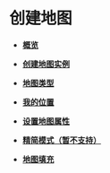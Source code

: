 # 创建地图<a name="ZH-CN_TOPIC_0000001145541107"></a>

-   **[概览](android-sdk-map-creation-overview.md)**  

-   **[创建地图实例](android-sdk-map-instance-creation.md)**  

-   **[地图类型](android-sdk-map-type.md)**  

-   **[我的位置](android-sdk-my-location.md)**  

-   **[设置地图属性](android-sdk-map-attribute-settings.md)**  

-   **[精简模式（暂不支持）](android-sdk-lite-mode.md)**  

-   **[地图填充](android-sdk-map-padding.md)**  


